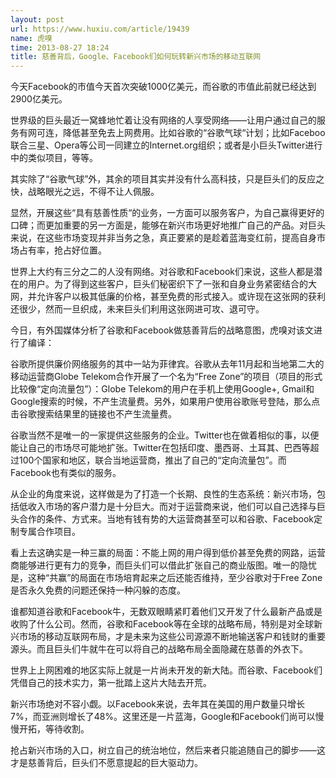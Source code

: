 ```yaml
---
layout: post
url: https://www.huxiu.com/article/19439
name: 虎嗅
time: 2013-08-27 18:24
title: 慈善背后，Google、Facebook们如何玩转新兴市场的移动互联网
---
```

今天Facebook的市值今天首次突破1000亿美元，而谷歌的市值此前就已经达到2900亿美元。

世界级的巨头最近一窝蜂地忙着让没有网络的人享受网络——让用户通过自己的服务有网可连，降低甚至免去上网费用。比如谷歌的“谷歌气球“计划；比如Faceboo联合三星、Opera等公司一同建立的Internet.org组织；或者是小巨头Twitter进行中的类似项目，等等。

其实除了“谷歌气球”外，其余的项目其实并没有什么高科技，只是巨头们的反应之快，战略眼光之远，不得不让人佩服。

显然，开展这些“具有慈善性质“的业务，一方面可以服务客户，为自己赢得更好的口碑；而更加重要的另一方面是，能够在新兴市场更好地推广自己的产品。对巨头来说，在这些市场变现并非当务之急，真正要紧的是趁着蓝海变红前，提高自身市场占有率，抢占好位置。

世界上大约有三分之二的人没有网络。对谷歌和Facebook们来说，这些人都是潜在的用户。为了得到这些客户，巨头们秘密织下了一张和自身业务紧密结合的大网，并允许客户以极其低廉的价格，甚至免费的形式接入。或许现在这张网的获利还很少，然而一旦织成，未来巨头们利用这张网进可攻、退可守。

今日，有外国媒体分析了谷歌和Facebook做慈善背后的战略意图，虎嗅对该文进行了编译：

谷歌所提供廉价网络服务的其中一站为菲律宾。谷歌从去年11月起和当地第二大的移动运营商Globe Telekom合作开展了一个名为“Free Zone”的项目（项目的形式比较像“定向流量包”）：Globe Telekom的用户在手机上使用Google+, Gmail和Google搜索的时候，不产生流量费。另外，如果用户使用谷歌账号登陆，那么点击谷歌搜索结果里的链接也不产生流量费。

谷歌当然不是唯一的一家提供这些服务的企业。Twitter也在做着相似的事，以便能让自己的市场尽可能地扩张。Twitter在包括印度、墨西哥、土耳其、巴西等超过100个国家和地区，联合当地运营商，推出了自己的“定向流量包”。而Facebook也有类似的服务。

从企业的角度来说，这样做是为了打造一个长期、良性的生态系统：新兴市场，包括低收入市场的客户潜力是十分巨大。而对于运营商来说，他们可以自己选择与巨头合作的条件、方式来。当地有钱有势的大运营商甚至可以和谷歌、Facebook定制专属合作项目。

看上去这确实是一种三赢的局面：不能上网的用户得到低价甚至免费的网路，运营商能够进行更有力的竞争，而巨头们可以借此扩张自己的商业版图。唯一的隐忧是，这种“共赢”的局面在市场培育起来之后还能否维持，至少谷歌对于Free Zone是否永久免费的问题还保持一种闪躲的态度。

谁都知道谷歌和Facebook牛，无数双眼睛紧盯着他们又开发了什么最新产品或是收购了什么公司。然而，谷歌和Facebook等在全球的战略布局，特别是对全球新兴市场的移动互联网布局，才是未来为这些公司源源不断地输送客户和钱财的重要源头。而且巨头们牛就牛在可以将自己的战略布局全面隐藏在慈善的外衣下。

世界上上网困难的地区实际上就是一片尚未开发的新大陆。而谷歌、Facebook们凭借自己的技术实力，第一批踏上这片大陆去开荒。

新兴市场绝对不容小觑。以Facebook来说，去年其在美国的用户数量只增长7%，而亚洲则增长了48%。这里还是一片蓝海，Google和Facebook们尚可以慢慢开拓，等待收割。

抢占新兴市场的入口，树立自己的统治地位，然后来者只能追随自己的脚步——这才是慈善背后，巨头们不愿意提起的巨大驱动力。

